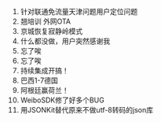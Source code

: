 1.  针对联通免流量天津问题用户定位问题
2.  翘培训 外网OTA 
3.  京城恢复寂静岭模式
4.  什么都没做，用户突然感谢我
5.  忘了唉
6.  忘了唉
7.  持续集成开搞！
8.  巴西1-7德国
9.  阿根廷赢荷兰！
10.  WeiboSDK修了好多个BUG
11.  用JSONKit替代原来不做utf-8转码的json库